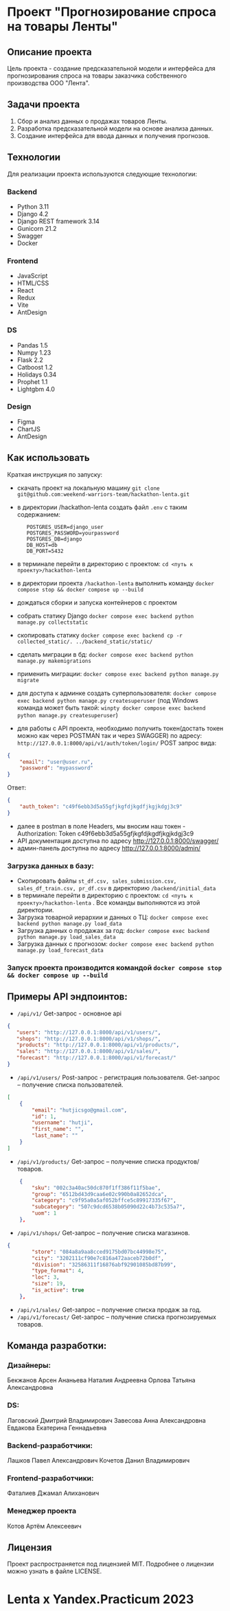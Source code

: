 
# Проект "Прогнозирование спроса на товары Ленты"

## Описание проекта

Цель проекта - создание предсказательной модели и интерфейса для прогнозирования спроса на товары заказчика собственного производства ООО "Лента". 

## Задачи проекта

1. Сбор и анализ данных о продажах товаров Ленты.
2. Разработка предсказательной модели на основе анализа данных.
3. Создание интерфейса для ввода данных и получения прогнозов.

## Технологии

Для реализации проекта используются следующие технологии:

### Backend
- Python 3.11
- Django 4.2
- Django REST framework 3.14
- Gunicorn 21.2
- Swagger
- Docker

### Frontend
- JavaScript
- HTML/CSS
- React
- Redux
- Vite
- AntDesign

### DS
- Pandas 1.5
- Numpy 1.23
- Flask 2.2
- Catboost 1.2
- Holidays 0.34
- Prophet 1.1
- Lightgbm 4.0

### Design
- Figma
- ChartJS
- AntDesign

## Как использовать

 Краткая инструкция по запуску:
 - скачать проект на локальную машину `git clone git@github.com:weekend-warriors-team/hackathon-lenta.git`
 - в директории /hackathon-lenta создать файл `.env` с таким содержанием:
   ```
      POSTGRES_USER=django_user
      POSTGRES_PASSWORD=yourpassword
      POSTGRES_DB=django
      DB_HOST=db
      DB_PORT=5432
   ```

 - в терминале перейти в директорию с проектом:  `cd <путь к проекту>/hackathon-lenta`
 - в директории проекта `/hackathon-lenta` выполнить команду `docker compose stop && docker compose up --build`
 - дождаться сборки и запуска контейнеров с проектом
 - собрать статику Django `docker compose exec backend python manage.py collectstatic`
 - скопировать статику `docker compose exec backend cp -r collected_static/. ../backend_static/static/`
 - сделать миграции в бд: `docker compose exec backend python manage.py makemigrations`
- применить миграции: `docker compose exec backend python manage.py migrate`
- для доступа к админке создать суперпользователя: `docker compose exec backend python manage.py createsuperuser` (под Windows команда может быть такой: `winpty docker compose exec backend python manage.py createsuperuser`)
- для работы с API проекта, необходимо получить токен(достать токен можно как через POSTMAN так и через SWAGGER) по адресу: `http://127.0.0.1:8000/api/v1/auth/token/login/`
POST запрос вида:
```json
{
    "email": "user@user.ru",
    "password": "mypassword"
}
```
Ответ:
```json
{
    "auth_token": "c49f6ebb3d5a55gfjkgfdjkgdfjkgjkdgj3c9"
}
```
- далее в postman в поле Headers, мы вносим наш токен - Authorization: Token c49f6ebb3d5a55gfjkgfdjkgdfjkgjkdgj3c9
- API документация доступна по адресу http://127.0.0.1:8000/swagger/
- админ-панель доступна по адресу http://127.0.0.1:8000/admin/

### Загрузка данных в базу:

- Скопировать файлы `st_df.csv, sales_submission.csv, sales_df_train.csv, pr_df.csv` в директорию       `/backend/initial_data`
-  в терминале перейти в директорию с проектом:  `cd <путь к проекту>/hackathon-lenta` . Все команды выполняются из этой директории.
- Загрузка товарной иерархии и данных о ТЦ: `docker compose exec backend python manage.py load_data`
- Загрузка данных о продажах за год: `docker compose exec backend python manage.py load_sales_data`
- Загрузка данных с прогнозом: `docker compose exec backend python manage.py load_forecast_data`

### Запуск проекта производится командой `docker compose stop && docker compose up --build`

## Примеры API эндпоинтов:
* ```/api/v1/``` Get-запрос - основное api
 ``` json
{
    "users": "http://127.0.0.1:8000/api/v1/users/",
    "shops": "http://127.0.0.1:8000/api/v1/shops/",
    "products": "http://127.0.0.1:8000/api/v1/products/",
    "sales": "http://127.0.0.1:8000/api/v1/sales/",
    "forecast": "http://127.0.0.1:8000/api/v1/forecast/"
}
```
* ```/api/v1/users/``` Post-запрос - регистрация пользователя. Get-запрос – получение списка пользователей. 
``` json
[
    {
        "email": "hutjicsgo@gmail.com",
        "id": 1,
        "username": "hutji",
        "first_name": "",
        "last_name": ""
    }
]
```
* ```/api/v1/products/```  Get-запрос – получение списка продуктов/товаров.
``` json
    {
        "sku": "002c3a40ac50dc870f1ff386f11f5bae",
        "group": "6512bd43d9caa6e02c990b0a82652dca",
        "category": "c9f95a0a5af052bffce5c89917335f67",
        "subcategory": "507c9dcd6538b05090d22c4b73c535a7",
        "uom": 1
    },
```
* ```/api/v1/shops/```  Get-запрос – получение списка магазинов.
``` json
{
        "store": "084a8a9aa8cced9175bd07bc44998e75",
        "city": "3202111cf90e7c816a472aaceb72b0df",
        "division": "32586311f16876abf92901085bd87b99",
        "type_format": 4,
        "loc": 3,
        "size": 19,
        "is_active": true
    },
```
* ```/api/v1/sales/```  Get-запрос – получение списка продаж за год.
* ```/api/v1/forecast/```  Get-запрос – получение списка прогнозируемых товаров.

## Команда разработки:

### Дизайнеры: 
Бекжанов Арсен
Ананьева Наталия Андреевна
Орлова Татьяна Александровна

### DS: 
Лаговский Дмитрий Владимирович
Завесова Анна Александровна
Евдакова Екатерина Геннадьевна

### Backend-разработчики: 
Лашков Павел Александрович
Кочетов Данил Владимирович

### Frontend-разработчики: 
Фаталиев Джамал Алиханович

### Менеджер проекта 
Котов Артём Алексеевич

## Лицензия

Проект распространяется под лицензией MIT. Подробнее о лицензии можно узнать в файле LICENSE.

# Lenta x Yandex.Practicum 2023
